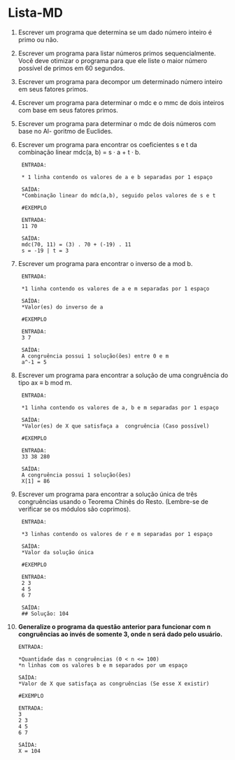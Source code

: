 # Lista-MD


1. Escrever um programa que determina se um dado número inteiro é primo ou não.

2. Escrever um programa para listar números primos sequencialmente. Você deve
otimizar o programa para que ele liste o maior número possível de primos em 60
segundos.

3. Escrever um programa para decompor um determinado número inteiro em seus
fatores primos.


4. Escrever um programa para determinar o mdc e o mmc de dois inteiros com base
em seus fatores primos.



5. Escrever um programa para determinar o mdc de dois números com base no Al-
goritmo de Euclides.



6. Escrever um programa para encontrar os coeficientes s e t da combinação linear
mdc(a, b) = s · a + t · b.

        ENTRADA:

        * 1 linha contendo os valores de a e b separadas por 1 espaço 
        
        SAÍDA: 
        *Combinação linear do mdc(a,b), seguido pelos valores de s e t 

        #EXEMPLO

        ENTRADA: 
        11 70

        SAÍDA:
        mdc(70, 11) = (3) . 70 + (-19) . 11
        s = -19 | t = 3

7. Escrever um programa para encontrar o inverso de a mod b.

        ENTRADA:

        *1 linha contendo os valores de a e m separadas por 1 espaço 
        
        SAÍDA: 
        *Valor(es) do inverso de a

        #EXEMPLO

        ENTRADA: 
        3 7

        SAÍDA:
        A congruência possui 1 solução(ões) entre 0 e m
        a^-1 = 5

8. Escrever um programa para encontrar a solução de uma congruência do tipo ax ≡
b mod m.

        ENTRADA:

        *1 linha contendo os valores de a, b e m separadas por 1 espaço 
        
        SAÍDA: 
        *Valor(es) de X que satisfaça a  congruência (Caso possível)

        #EXEMPLO

        ENTRADA: 
        33 38 280

        SAÍDA:
        A congruência possui 1 solução(ões)
        X[1] = 86


9. Escrever um programa para encontrar a solução única de três congruências usando
o Teorema Chinês do Resto. (Lembre-se de verificar se os módulos são coprimos).

        ENTRADA:

        *3 linhas contendo os valores de r e m separadas por 1 espaço 
        
        SAÍDA: 
        *Valor da solução única

        #EXEMPLO

        ENTRADA: 
        2 3
        4 5
        6 7

        SAÍDA:
        ## Solução: 104
        




11. **Generalize o programa da questão anterior para funcionar com n congruências ao
invés de somente 3, onde n será dado pelo usuário.**

        ENTRADA:

        *Quantidade das n congruências (0 < n <= 100) 
        *n linhas com os valores b e m separados por um espaço 

        SAÍDA: 
        *Valor de X que satisfaça as congruências (Se esse X existir)

        #EXEMPLO 

        ENTRADA: 
        3 
        2 3 
        4 5 
        6 7

        SAÍDA:
        X = 104

        
